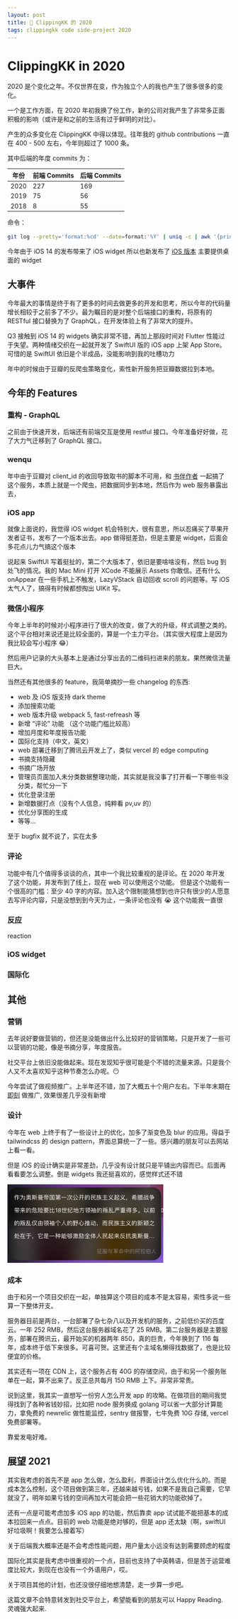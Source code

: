 ```yaml
---
layout: post
title: 📘 ClippingKK 的 2020
tags: clippingkk code side-project 2020
---
```


# ClippingKK in 2020

2020 是个变化之年。不仅世界在变，作为独立个人的我也产生了很多很多的变化。

一个是工作方面，在 2020 年初我换了份工作，新的公司对我产生了非常多正面积极的影响（或许是和之前的生活有过于鲜明的对比）。

产生的众多变化在 ClippingKK 中得以体现。往年我的 github contributions 一直在 400 - 500 左右，今年则超过了 1000 条。

其中后端的年度 commits 为：

| 年份 | 前端 Commits | 后端 Commits |
|------|--------------|--------------|
| 2020 | 227          | 169          |
| 2019 | 75           | 56           |
| 2018 | 8            | 55           |

命令：

```bash
git log --pretty='format:%cd' --date=format:'%Y' | uniq -c | awk '{print "Year: "$2", commits: "$1}’
```

今年由于 iOS 14 的发布带来了 iOS widget 所以也新发布了 [iOS 版本](https://apps.apple.com/us/app/clippingkk/id1537830952) 主要提供桌面的 widget

## 大事件

今年最大的事情是终于有了更多的时间去做更多的开发和思考，所以今年的代码量增长相较于之前多了不少。最为瞩目的是对整个后端接口的重构，将原有的 RESTful 接口替换为了 GraphQL，在开发体验上有了非常大的提升。

Q3 接触到 iOS 14 的 widgets 确实非常不错，再加上那段时间对 Flutter 性能过于失望。两种情绪交织在一起就开发了 SwiftUI 版的 iOS app 上架 App Store。可惜的是 SwiftUI 依旧是个半成品，没能影响到我的吐槽功力

年中的时候由于豆瓣的反爬虫策略变化，索性新开服务把豆瓣数据拉到本地。

## 今年的 Features

### 重构 - GraphQL

之前由于快速开发，后端还有前端交互是使用 restful 接口。今年准备好好做，花了大力气迁移到了 GraphQL 接口。

### wenqu

年中由于豆瓣对 client_id 的收回导致取书的脚本不可用，和 [书伴作者](https://www.coolapk.com/apk/com.merpyzf.xmnote) 一起搞了这个服务，本质上就是一个爬虫，把数据同步到本地，然后作为 web 服务暴露出去，

### iOS app

就像上面说的，我觉得 iOS widget 机会特别大，很有意思，所以忍痛买了苹果开发者证书，发布了一个版本出去。app 做得挺差劲，但是主要是 widget，后面会多花点儿力气搞这个版本

说起来 SwiftUI 写着挺扯的，第二个大版本了，依旧是要啥啥没有，然后 bug 到处飞的情况。我的 Mac Mini 打开 XCode 不能展示 Assets 你敢信。还有什么 onAppear 在一些手机上不触发，LazyVStack 自动回收 scroll 的问题等。写 iOS 太气人了，搞得有时候都想掏出 UIKit 写。

### 微信小程序

今年上半年的时候对小程序进行了很大的改变，做了大的升级，样式调整之类的。这个平台相对来说还是比较全面的，算是一个主力平台。（其实很大程度上是因为我比较会写小程序 😂）

然后用户记录的大头基本上是通过分享出去的二维码扫进来的朋友。果然微信流量巨大。

当然还有其他很多的 feature，我简单摘抄一些 changelog 的东西:

- web 及 iOS 版支持 dark theme
- 添加搜索功能
- web 版本升级 webpack 5, fast-refreash 等
- 新增 “评论” 功能 （这个功能门槛比较高）
- 增加月度和年度报告功能
- 国际化支持（中文，英文）
- web 部署迁移到了腾讯云开发上了，类似 vercel 的 edge computing
- 书摘支持隐藏
- 书摘广场开放
- 管理员页面加入未分类数据整理功能，其实就是我没事了打开看一下哪些书没分类，帮忙分一下
- 优化登录注册
- 新增数据打点（没有个人信息，纯粹看 pv,uv 的）
- 优化分享图的生成
- 等等...

至于 bugfix 就不说了，实在太多

### 评论

功能中有几个值得多谈谈的点，其中一个我比较重视的是评论。在 2020 年开发了这个功能，并发布到了线上，现在 web 可以使用这个功能。
但是这个功能有一个很高的门槛：至少 40 字的内容。加入这个限制能猜想到也许只有很少的人愿意去写评论内容，只是没想到到今天为止，一条评论也没有 😭
这个功能我一直很

### 反应

reaction

### iOS widget

### 国际化

## 其他

### 营销

去年说好要做营销的，但还是没能做出什么比较好的营销策略，只是开发了一些可以营销的功能，像是书摘分享，年度报告。

社交平台上依旧没能做起来。现在发现知乎很可能是个不错的流量来源。只是我个人又不太喜欢知乎这种节奏怎么办呢。😶

今年尝试了做视频推广。上半年还不错，加了大概五十个用户左右。下半年末期在 [即刻](https://web.okjike.com/u/20965c29-1f92-4df8-9107-45043db29278) 做推广, 效果很差几乎没有新增

### 设计

今年在 web 上终于有了一些设计上的优化，加多了渐变色及 blur 的应用。得益于 tailwindcss 的 design pattern，界面总算统一了一些。感兴趣的朋友可以去网站上看一看。

但是 iOS 的设计确实是非常差劲，几乎没有设计就只是平铺出内容而已。后面再看看要怎么调整。倒是 widgets 我还挺喜欢的，感觉样式还不错

![ios-widget](/dist/2021-01-04-clippingkk-ios-widget.png)

### 成本

由于和另一个项目交织在一起，单独算这个项目的成本不是太容易，索性多说一些算一下整体开支。

服务器目前是两台，一台部署了杂七杂八以及开发机的服务，之前低价买的百度云。一年 252 RMB，然后这台服务器域名花了 25 RMB。第二台服务器是主要服务，部署在腾讯云，最开始买的机器两年 850，真的巨贵，今年换到了 116 每年，成本终于低下来很多。可喜可贺。这里还有个主域名懒得找数据了，也是比较便宜的价格。

其实还有一项在 CDN 上，这个服务占有 40G 的存储空间，由于和另一个服务账单在一起，算不出来了。反正总共每月 150 RMB 上下。非常非常贵。

说到这里，我其实一直想写一份穷人怎么开发 app 的攻略。在做项目的期间我觉得找到了各种省钱妙招，比如把 node 服务换成 golang 可以省一大部分计算能力，拿免费的 newrelic 做性能监控，sentry 做报警，七牛免费 10G 存储, vercel 免费部署等。

靠爱发电好难。

## 展望 2021

其实我考虑的首先不是 app 怎么做，怎么盈利，界面设计怎么优化什么的。而是成本怎么控制，这个项目做到第三年，还越来越亏钱，如果不是我自己需要，它早就没了，明年如果亏钱的空间再加大可能会把一些花销大的功能砍掉了。

还有一点是可能考虑加多 iOS app 的功能，然后靠卖 app 试试能不能把基本的成本拉回来一点点。目前的 web 功能是绝对够的，但是 app 还太缺（啊，swiftUI 好垃圾啊！我要怎么接着写）

关于后端我大概率还是不会考虑性能问题，用户量太小远没有达到需要顾虑的程度

国际化其实是我考虑中很重视的一个点，目前也支持了中英韩语，但是苦于运营难度比较大，到现在也没有一个外语用户，哎。

关于项目其他的计划，也还没很仔细地想清楚，走一步算一步吧。

这篇文章不会特意转发到社交平台上，希望能看到的朋友可以 Happy Reading. 灵魂强大起来.

